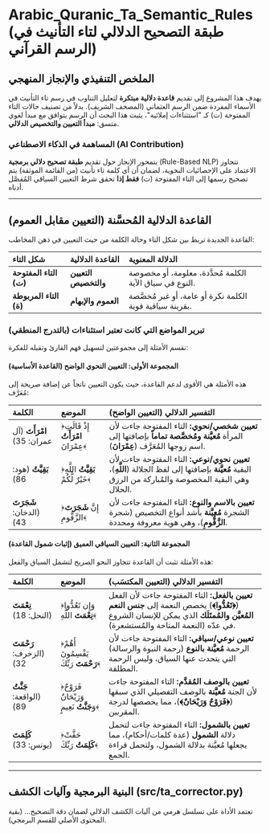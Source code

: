 # Arabic_Quranic_Ta_Semantic_Rules (طبقة التصحيح الدلالي لتاء التأنيث في الرسم القرآني)

## الملخص التنفيذي والإنجاز المنهجي

يهدف هذا المشروع إلى تقديم **قاعدة دلالية مبتكرة** لتعليل التناوب في رسم تاء التأنيث في الأسماء المفردة ضمن الرسم العثماني (المصحف الشريف). بدلاً من تصنيف حالات التاء المفتوحة (ت) كـ "استثناءات إملائية"، يثبت هذا البحث أن الرسم يتوافق مع مبدأ لغوي متسق: **مبدأ التعيين والتخصيص الدلالي**.

### المساهمة في الذكاء الاصطناعي (AI Contribution)

يتمحور الإنجاز حول تقديم **طبقة تصحيح دلالي برمجية** (Rule-Based NLP) تتجاوز الاعتماد على الإحصائيات النحوية، لضمان أن أي كلمة تاء تأنيث (من القائمة الموثقة) يتم تصحيح رسمها إلى التاء المفتوحة (ت) **فقط إذا** تحقق شرط التعيين السياقي المُفصَّل أدناه.

---

## القاعدة الدلالية المُحسَّنة (التعيين مقابل العموم)

القاعدة الجديدة تربط بين شكل التاء وحالة الكلمة من حيث التعيين في ذهن المخاطب:

| شكل التاء | القاعدة الدلالية | الدلالة المعنوية |
| :--- | :--- | :--- |
| **التاء المفتوحة (ت)** | **التعيين والتخصيص** | الكلمة مُحدَّدة، معلومة، أو مخصوصة النوع في سياق الآية. |
| **التاء المربوطة (ة)** | **العموم والإبهام** | الكلمة نكرة أو عامة، أو غير مُخصَّصة بقرينة سياقية قوية. |

### تبرير المواضع التي كانت تعتبر استثناءات (بالتدرج المنطقي)

نقسم الأمثلة إلى مجموعتين لتسهيل فهم القارئ وتقبله للفكرة:

#### المجموعة الأولى: التعيين النحوي الواضح (القاعدة الأساسية)

هذه الأمثلة هي الأقوى لدعم القاعدة، حيث يكون التعيين ناتجاً عن إضافة صريحة إلى مُعَرَّف:

| الكلمة | الموضع | التفسير الدلالي (التعيين الواضح) |
| :--- | :--- | :--- |
| **امْرَأَتَ** (آل عمران: 35) | ﴿إِذْ قَالَتِ **امْرَأَتُ** عِمْرَانَ﴾ | **تعيين شخصي/نحوي:** التاء المفتوحة جاءت لأن المرأة **مُعيَّنة ومُخصَّصة تماماً** بإضافتها إلى اسم زوجها المُعَرَّف (**عِمْرَانَ**). |
| **بَقِيَّتُ** (هود: 86) | ﴿**بَقِيَّتُ** اللَّهِ خَيْرٌ لَّكُمْ﴾ | **تعيين نحوي/نوعي:** التاء المفتوحة جاءت لأن البقية **مُعيَّنة** بإضافتها إلى لفظ الجلالة (**اللَّهِ**)، وهي البقية المخصوصة والمُباركة من الرزق الحلال. |
| **شَجَرَتَ** (الدخان: 43) | ﴿إِنَّ **شَجَرَتَ** الزَّقُّومِ﴾ | **تعيين بالاسم والنوع:** التاء المفتوحة جاءت لأن الشجرة **مُعيَّنة** بأشد أنواع التخصيص (شجرة **الزَّقُّومِ**)، وهي هوية معروفة ومحددة. |

#### المجموعة الثانية: التعيين السياقي العميق (إثبات شمول القاعدة)

هذه الأمثلة تثبت أن القاعدة تتجاوز النحو الصريح لتشمل السياق والفعل:

| الكلمة | الموضع | التفسير الدلالي (التعيين المكتسَب) |
| :--- | :--- | :--- |
| **نِعْمَتَ** (النحل: 18) | ﴿وَإِن تَعُدُّوا **نِعْمَتَ** اللَّهِ﴾ | **تعيين بالفعل:** التاء المفتوحة جاءت لأن الفعل (**﴿تَعُدُّوا﴾**) يخصص النعمة إلى **جنس النعم المُعيَّن والمُمتَلَك** الذي يمكن للإنسان الشروع في عدّه (النعمة المتاحة والمُستشعرة). |
| **رَحْمَتَ** (الزخرف: 32) | ﴿أَهُمْ يَقْسِمُونَ **رَحْمَتَ** رَبِّكَ﴾ | **تعيين نوعي/سياقي:** التاء المفتوحة جاءت لأن الرحمة **مُعيَّنة بالنوع** (رحمة النبوة والرسالة) التي يتحدث عنها السياق، وليس الرحمة المطلقة. |
| **جَنَّتُ** (الواقعة: 89) | ﴿فَرَوْحٌ وَرَيْحَانٌ وَ**جَنَّتُ** نَعِيمٍ﴾ | **تعيين بالوصف المُقدَّم:** التاء المفتوحة جاءت لأن الجنة **مُعيَّنة** بالوصف التفصيلي الذي سبقها (**﴿فَرَوْحٌ وَرَيْحَانٌ﴾**)، مما يخصصها لدرجة المقربين. |
| **كَلِمَتَ** (يونس: 33) | ﴿حَقَّتْ **كَلِمَتُ** رَبِّكَ﴾ | **تعيين بالشمول:** التاء المفتوحة جاءت لتحمل دلالة **الشمول** (عدة كلمات/أحكام)، مما يجعلها مُعيَّنة بدلالة الشمول، ولتحمل قراءة الجمع. |

---

## البنية البرمجية وآليات الكشف (src/ta_corrector.py)

تعتمد الأداة على تسلسل هرمي من آليات الكشف الدلالي لضمان دقة التصحيح... (بقية المحتوى الأصلي للقسم البرمجي).
